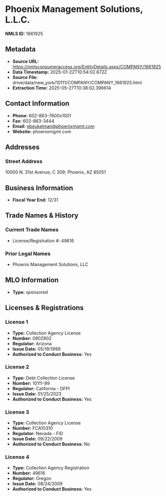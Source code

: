 # Phoenix Management Solutions, L.L.C.

**NMLS ID:** 1661925

## Metadata
- **Source URL:** https://nmlsconsumeraccess.org/EntityDetails.aspx/COMPANY/1661925
- **Data Timestamp:** 2025-01-22T10:54:02.672Z
- **Source File:** drive/data/new_york/10111/COMPANY/COMPANY_1661925.html
- **Extraction Time:** 2025-05-27T10:38:02.396614

## Contact Information
- **Phone:** 602-863-7600x1001
- **Fax:** 602-863-3444
- **Email:** ebeukelman@phoenixmgmt.com
- **Website:** phoenixmgmt.com

## Addresses
### Street Address
10000 N. 31st Avenue; C 309; Phoenix, AZ 85051

## Business Information
- **Fiscal Year End:** 12/31

## Trade Names & History
### Current Trade Names
- License/Registration #: 49616

### Prior Legal Names
- Phoenix Management Solutions, LLC

## MLO Information
- **Type:** sponsored

## Licenses & Registrations

### License 1
- **Type:** Collection Agency License
- **Number:** 0902902
- **Regulator:** Arizona
- **Issue Date:** 05/19/1999
- **Authorized to Conduct Business:** Yes

### License 2
- **Type:** Debt Collection License
- **Number:** 10111-99
- **Regulator:** California - DFPI
- **Issue Date:** 01/25/2023
- **Authorized to Conduct Business:** Yes

### License 3
- **Type:** Collection Agency License
- **Number:** FCA10310
- **Regulator:** Nevada - FID
- **Issue Date:** 09/22/2009
- **Authorized to Conduct Business:** No

### License 4
- **Type:** Collection Agency Registration
- **Number:** 49616
- **Regulator:** Oregon
- **Issue Date:** 08/24/2009
- **Authorized to Conduct Business:** Yes
